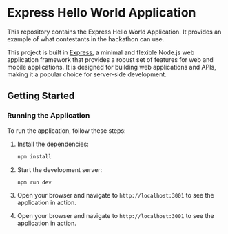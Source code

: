 # Express Hello World Application

This repository contains the Express Hello World Application. It provides an example of what contestants in the hackathon can use.

This project is built in [Express](https://expressjs.com/), a minimal and flexible Node.js web application framework that provides a robust set of features for web and mobile applications. It is designed for building web applications and APIs, making it a popular choice for server-side development.

## Getting Started

### Running the Application

To run the application, follow these steps:

1. Install the dependencies:
    ```bash
    npm install
    ```

2. Start the development server:
    ```bash
    npm run dev
    ```

3. Open your browser and navigate to `http://localhost:3001` to see the application in action.

3. Open your browser and navigate to `http://localhost:3001` to see the application in action.